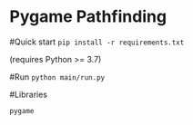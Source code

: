 # Pygame Pathfinding

#Quick start
`pip install -r requirements.txt`

(requires Python >= 3.7)

#Run
`python main/run.py`

#Libraries

`pygame`

